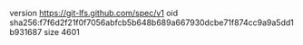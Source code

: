 version https://git-lfs.github.com/spec/v1
oid sha256:f7f6d2f21f0f7056abfcb5b648b689a667930dcbe71f874cc9a9a5dd1b931687
size 4601
